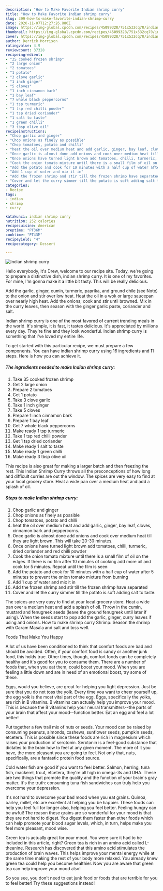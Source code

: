```yaml
---
description: "How to Make Favorite Indian shrimp curry"
title: "How to Make Favorite Indian shrimp curry"
slug: 399-how-to-make-favorite-indian-shrimp-curry
date: 2020-11-07T12:27:26.880Z
image: https://img-global.cpcdn.com/recipes/45099328/751x532cq70/indian-shrimp-curry-recipe-main-photo.jpg
thumbnail: https://img-global.cpcdn.com/recipes/45099328/751x532cq70/indian-shrimp-curry-recipe-main-photo.jpg
cover: https://img-global.cpcdn.com/recipes/45099328/751x532cq70/indian-shrimp-curry-recipe-main-photo.jpg
author: Derrick Morrison
ratingvalue: 4.9
reviewcount: 37328
recipeingredient:
- "35 cooked frozen shrimp"
- "2 large onion"
- "2 tomatoes"
- "1 potato"
- "3 clove garlic"
- "1 inch ginger"
- "5 cloves"
- "1 inch cinnamon bark"
- "1 bay leaf"
- "7 whole black peppercorns"
- "1 tsp turmeric"
- "1 tsp red chilli powder"
- "1 tsp dried coriander"
- "1 salt to taste"
- "1 green chilli"
- "3 tbsp olive oil"
recipeinstructions:
- "Chop garlic and ginger"
- "Chop onions as finely as possible"
- "Chop tomatoes, potato and chilli"
- "heat the oil over medium heat and add garlic, ginger, bay leaf, cloves, cinnamon bark and peppercorns."
- "Once garlic is almost done add onions and cook over medium heat till they are light brown. This will take 20-30 minutes."
- "Once onions have turned light brown add tomatoes, chilli, turmeric, dried coriander and red chilli powder"
- "Cook the onion tomato mixture until there is a small film of oil on the edges. If there is no film after 10 minutes of cooking add more oil and cook for 5 minutes. Repeat until the film is seen"
- "Add the potato and cook for 10 minutes with a half cup of water after 5 minutes to prevent the onion tomato mixture from burning"
- "Add 1 cup of water and mix it in"
- "Add the frozen shrimp and stir till the frozen shrimp have separated"
- "Cover and let the curry simmer till the potato is soft adding salt to taste."
categories:
- Recipe
tags:
- indian
- shrimp
- curry

katakunci: indian shrimp curry 
nutrition: 252 calories
recipecuisine: American
preptime: "PT36M"
cooktime: "PT43M"
recipeyield: "4"
recipecategory: Dessert

---
```



![Indian shrimp curry](https://img-global.cpcdn.com/recipes/45099328/751x532cq70/indian-shrimp-curry-recipe-main-photo.jpg)

Hello everybody, it's Drew, welcome to our recipe site. Today, we're going to prepare a distinctive dish, indian shrimp curry. It is one of my favorites. For mine, I'm gonna make it a little bit tasty. This will be really delicious.

Add the garlic, ginger, cumin, turmeric, paprika, and ground chile (see Note) to the onion and stir over low heat. Heat the oil in a wok or large saucepan over nearly high heat. Add the onions; cook and stir until browned. Mix in the curry leaves, then season with the ginger garlic paste, coriander and salt.

Indian shrimp curry is one of the most favored of current trending meals in the world. It's simple, it is fast, it tastes delicious. It's appreciated by millions every day. They're fine and they look wonderful. Indian shrimp curry is something that I've loved my entire life.


To get started with this particular recipe, we must prepare a few components. You can have indian shrimp curry using 16 ingredients and 11 steps. Here is how you can achieve it.

<!--inarticleads1-->

##### The ingredients needed to make Indian shrimp curry:

1. Take 35 cooked frozen shrimp
1. Get 2 large onion
1. Prepare 2 tomatoes
1. Get 1 potato
1. Take 3 clove garlic
1. Take 1 inch ginger
1. Take 5 cloves
1. Prepare 1 inch cinnamon bark
1. Prepare 1 bay leaf
1. Get 7 whole black peppercorns
1. Make ready 1 tsp turmeric
1. Take 1 tsp red chilli powder
1. Get 1 tsp dried coriander
1. Make ready 1 salt to taste
1. Make ready 1 green chilli
1. Make ready 3 tbsp olive oil


This recipe is also great for making a larger batch and then freezing the rest. This Indian Shrimp Curry throws all the preconceptions of how long and difficult curries are out the window. The spices are very easy to find at your local grocery store. Heat a wide pan over a medium heat and add a splash of oil. 

<!--inarticleads2-->

##### Steps to make Indian shrimp curry:

1. Chop garlic and ginger
1. Chop onions as finely as possible
1. Chop tomatoes, potato and chilli
1. heat the oil over medium heat and add garlic, ginger, bay leaf, cloves, cinnamon bark and peppercorns.
1. Once garlic is almost done add onions and cook over medium heat till they are light brown. This will take 20-30 minutes.
1. Once onions have turned light brown add tomatoes, chilli, turmeric, dried coriander and red chilli powder
1. Cook the onion tomato mixture until there is a small film of oil on the edges. If there is no film after 10 minutes of cooking add more oil and cook for 5 minutes. Repeat until the film is seen
1. Add the potato and cook for 10 minutes with a half cup of water after 5 minutes to prevent the onion tomato mixture from burning
1. Add 1 cup of water and mix it in
1. Add the frozen shrimp and stir till the frozen shrimp have separated
1. Cover and let the curry simmer till the potato is soft adding salt to taste.


The spices are very easy to find at your local grocery store. Heat a wide pan over a medium heat and add a splash of oil. Throw in the cumin, mustard and fenugreek seeds (leave the ground fenugreek until later if using). When the seeds start to pop add the garlic, ginger, curry leaves if using and onions. How to make shrimp curry Shrimp: Season the shrimp with Garam Masala and salt and toss well. 

Foods That Make You Happy


A lot of us have been conditioned to think that comfort foods are bad and should be avoided. Often, if your comfort food is candy or another junk food, this holds true. Other times, though, comfort foods can be completely healthy and it's good for you to consume them. There are a number of foods that, when you eat them, could boost your mood. When you are feeling a little down and are in need of an emotional boost, try some of these.

Eggs, would you believe, are great for helping you fight depression. Just be sure that you do not toss the yolk. Every time you want to cheer yourself up, the egg yolk is the most vital part of the egg. Eggs, specifically the yolks, are rich in B vitamins. B vitamins can actually help you improve your mood. This is because the B vitamins help your neural transmitters--the parts of your brain that affect your mood--function better. Eat an egg and feel a lot better!

Put together a few trail mix of nuts or seeds. Your mood can be raised by consuming peanuts, almonds, cashews, sunflower seeds, pumpkin seeds, etcetera. This is possible since these foods are rich in magnesium which raises your production of serotonin. Serotonin is a feel-good substance that dictates to the brain how to feel at any given moment. The more of it you have, the more pleasant you are going to feel. Not only that, nuts, specifically, are a fantastic protein food source.

Cold water fish are good if you want to feel better. Salmon, herring, tuna fish, mackerel, trout, etcetera, they're all high in omega-3s and DHA. These are two things that promote the quality and the function of your brain's gray matter. It's the truth: consuming tuna fish sandwiches can truly help you overcome your depression. 

It's not hard to overcome your bad mood when you eat grains. Quinoa, barley, millet, etc are excellent at helping you be happier. These foods can help you feel full for longer also, helping you feel better. Feeling hungry can be awful! The reason these grains are so wonderful for your mood is that they are not hard to digest. You digest them faster than other foods which can help promote your blood sugar levels, which, in turn, helps make you feel more pleasant, mood wise.

Green tea is actually great for your mood. You were sure it had to be included in this article, right? Green tea is rich in an amino acid called L-theanine. Research has discovered that this amino acid stimulates the production of brain waves. This helps improve your mental energy while at the same time making the rest of your body more relaxed. You already knew green tea could help you become healthier. Now you are aware that green tea can help improve your mood also!

So you see, you don't need to eat junk food or foods that are terrible for you to feel better! Try  these suggestions  instead!

